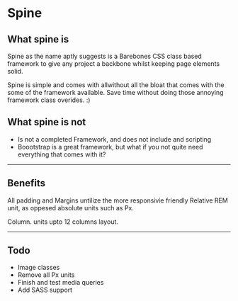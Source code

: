 
<h1>Spine</h1>

<h2>What spine <b>is</b></h2>

<p>
Spine as the name aptly suggests is a Barebones CSS class based framework to give any project a backbone whilst keeping page elements solid.
</p>

<p>
Spine is simple and comes with allwithout all the bloat that comes with the some of the framework available.
Save time without doing those annoying framework class overides. :)
</p>

<h2>What spine <b>is not</b></h2>
<ul>
<li>Is not a completed Framework, and does not include and scripting</li>
<li>
Boootstrap is a great framework, but what if you not quite need everything that comes with it? 
</li>
</ul>

<hr/>

<h2>Benefits</h2>

<p>
All padding and Margins untilize the more responsivie friendly Relative REM unit, as oppesed absolute units such as Px. 
</p>

<p>
Column. units upto 12 columns layout.
</p>

<hr/>

<h2>Todo</h2>
<ul>
<li>Image classes</li>
<li>Remove all Px units</li>
<li>Finish and test media queries</li>
<li>Add SASS support</li>
</ul>
